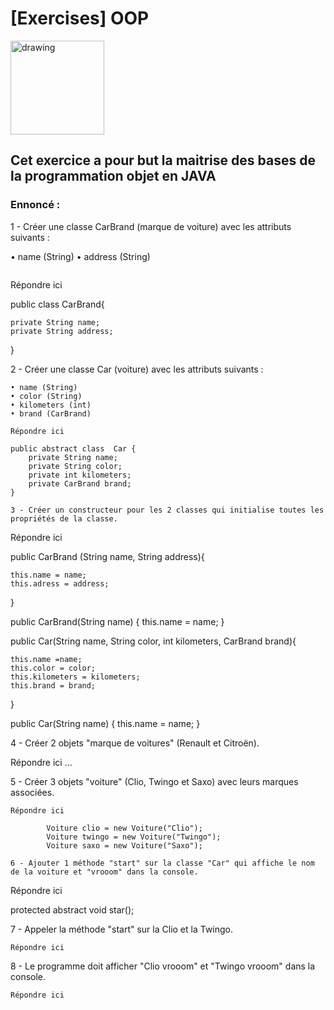 # [Exercises] OOP

<img src="../../art/oclogo.png" alt="drawing" width="150"/>

## Cet exercice a pour but la maitrise des bases de la programmation objet en JAVA

### Ennoncé :

1 - Créer une classe CarBrand (marque de voiture) avec les attributs suivants :

• name (String)
• address (String)
```

```
Répondre ici


public class CarBrand{

	private String name;
	private String address;
}

2 -  Créer une classe Car (voiture) avec les attributs suivants :

```
• name (String)
• color (String)
• kilometers (int)
• brand (CarBrand)
```

```
Répondre ici

public abstract class  Car {
	private String name;
	private String color;
	private int kilometers;
	private CarBrand brand;
}

3 - Créer un constructeur pour les 2 classes qui initialise toutes les propriétés de la classe.

```
Répondre ici
 
 public CarBrand (String name, String address){

 	this.name = name;
 	this.adress = address;
 }

 public CarBrand(String name) {
        this.name = name;
    }

public Car(String name, String color, int kilometers, CarBrand brand){

    this.name =name;
    this.color = color;
    this.kilometers = kilometers;
    this.brand = brand;

}

  public Car(String name) {
        this.name = name;
    }

4 - Créer 2 objets "marque de voitures" (Renault et Citroën).


Répondre ici
...

5 - Créer 3 objets "voiture" (Clio, Twingo et Saxo) avec leurs marques associées.

```
Répondre ici

        Voiture clio = new Voiture("Clio");
        Voiture twingo = new Voiture("Twingo");
        Voiture saxo = new Voiture("Saxo");

6 - Ajouter 1 méthode "start" sur la classe "Car" qui affiche le nom de la voiture et "vrooom" dans la console.

```
Répondre ici

protected abstract void star();

7 - Appeler la méthode "start" sur la Clio et la Twingo.

```
Répondre ici
```

8 - Le programme doit afficher "Clio vrooom" et "Twingo vrooom" dans la console.

```
Répondre ici
```

